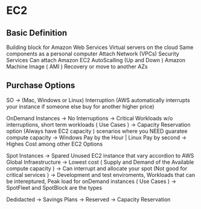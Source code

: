 # EC2

## Basic Definition
  Building block for Amazon Web Services
  Virtual servers on the cloud 
  Same components as a personal computer
  Attach Network (VPCs) Security Services
  Can attach Amazon EC2 AutoScalling (Up and Down )
  Amazon Machine Image ( AMI ) Recovery or move to another AZs
 


## Purchase Options
 SO -> (Mac, Windows or Linux)
 Interruption (AWS automatically interrupts your instance if someone else buy for another higher price)

 OnDemand Instances
    -> No Interruptions
    -> Critical Workloads w/o interruptions, short term workloads ( Use Cases )
    -> Capacity Reservation option (Always have EC2 capacity ) scenarios where you NEED guaratee compute capacity
    -> Windows Pay by the Hour | Linux Pay by second
    -> Highes Cost among other EC2 Options

  Spot Instances
    -> Spared Unused EC2 instance that vary accordion to AWS Global Infraestructure
    -> Lowest cost ( Supply and Demand of the Available compute capacity )
    -> Can interrupt and allocate your spot (Not good for critical services )
    -> Development and test enviroments, Workloads that can be intereptured, Peak load for onDemand instances ( Use Cases )
    -> SpotFleet and SpotBlock are the types

  Dedidacted
    ->
  Savings Plans
    ->
  Reserved
    -> 
  Capacity Reservation

